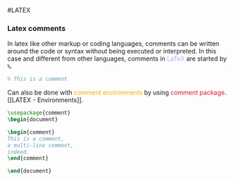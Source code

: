 #LATEX 

### Latex comments

In latex like other markup or coding languages, comments can be written around the code or syntax without being executed or interpreted. 
In this case and different from other languages, comments in <span style="color:#ababf5;">LaTeX</span> are started by `%`. 

```LATEX
% This is a comment
```

Can also be done with <span style="color:orange;">comment environments</span> by using <span style="color:crimson;">comment package</span>. [[LATEX - Environments]]. 

```LATEX
\usepackage{comment}
\begin{document}

\begin{comment}
This is a comment,
a multi-line comment,
indeed.
\end{comment}

\end{document}
```